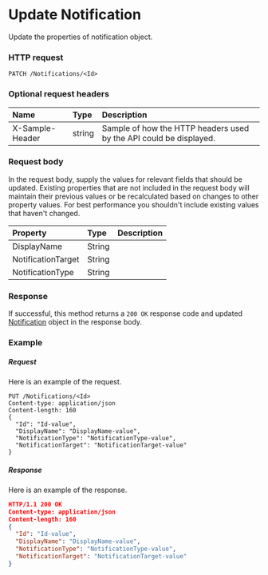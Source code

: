 # Update Notification

Update the properties of notification object.
### HTTP request
```http
PATCH /Notifications/<Id>
```
### Optional request headers
| Name       | Type | Description|
|:-----------|:------|:----------|
| X-Sample-Header  | string  | Sample of how the HTTP headers used by the API could be displayed.|

### Request body
In the request body, supply the values for relevant fields that should be updated. Existing properties that are not included in the request body will maintain their previous values or be recalculated based on changes to other property values. For best performance you shouldn't include existing values that haven't changed.

| Property	   | Type	|Description|
|:---------------|:--------|:----------|
|DisplayName|String||
|NotificationTarget|String||
|NotificationType|String||

### Response
If successful, this method returns a `200 OK` response code and updated [Notification](../resources/notification.md) object in the response body.
### Example
##### Request
Here is an example of the request.
```http
PUT /Notifications/<Id>
Content-type: application/json
Content-length: 160
{
  "Id": "Id-value",
  "DisplayName": "DisplayName-value",
  "NotificationType": "NotificationType-value",
  "NotificationTarget": "NotificationTarget-value"
}
```
##### Response
Here is an example of the response.
```json
HTTP/1.1 200 OK
Content-type: application/json
Content-length: 160
{
  "Id": "Id-value",
  "DisplayName": "DisplayName-value",
  "NotificationType": "NotificationType-value",
  "NotificationTarget": "NotificationTarget-value"
}
```

<!-- uuid: b5a4e733-6bea-4b24-9083-841fe0d93558
2015-10-09 18:31:37 UTC -->